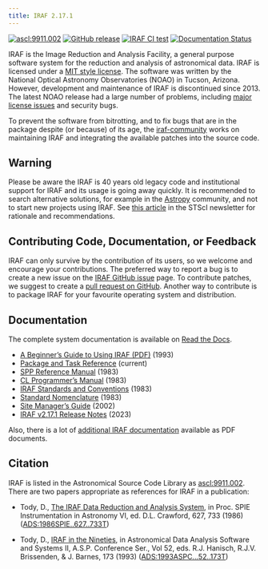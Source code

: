 ```yaml
---
title: IRAF 2.17.1
---
```


[![ascl:9911.002](https://img.shields.io/badge/ascl-9911.002-blue.svg?colorB=262255)](http://ascl.net/9911.002)
[![GitHub release](https://img.shields.io/github/release/iraf-community/iraf.svg)](https://github.com/iraf-community/iraf/releases/latest)
[![IRAF CI test](https://github.com/iraf-community/iraf/workflows/IRAF%20CI%20test/badge.svg)](https://github.com/olebole/iraf/actions?query=workflow%3A%22IRAF+CI+test%22)
[![Documentation Status](https://readthedocs.org/projects/iraf/badge/?version=latest)](https://iraf.readthedocs.io/en/latest/?badge=latest)

IRAF is the Image Reduction and Analysis Facility, a general purpose
software system for the reduction and analysis of astronomical
data. IRAF is licensed under a [MIT style license](COPYRIGHT). The
software was written by the National Optical Astronomy Observatories
(NOAO) in Tucson, Arizona. However, development and maintenance of
IRAF is discontinued since 2013. The latest NOAO release had a large
number of problems, including [major license issues](/iraf-v216/license-problems.html) and security bugs.

To prevent the software from bitrotting, and to fix bugs that are in
the package despite (or because) of its age, the
[iraf-community](https://github.com/iraf-community/) works on
maintaining IRAF and integrating the available patches into the source
code.

## Warning

Please be aware the IRAF is 40 years old legacy code and institutional
support for IRAF and its usage is going away quickly. It is
recommended to search alternative solutions, for example in the
[Astropy](https://astropy.org) community, and not to start new
projects using IRAF. See [this
article](http://www.stsci.edu/news/newsletters/pagecontent/institute-newsletters/2018-volume-35-issue-03/removing-the-institutes-dependence-on-iraf-you-can-do-it-too)
in the STScI newsletter for rationale and recommendations.

## Contributing Code, Documentation, or Feedback

IRAF can only survive by the contribution of its users, so we welcome
and encourage your contributions. The preferred way to report a bug is
to create a new issue on the
[IRAF GitHub issue](https://github.com/iraf-community/iraf/issues) page.
To contribute patches, we suggest to create a
[pull request on GitHub](https://github.com/iraf-community/iraf/pulls).
Another way to contribute is to package IRAF for your favourite operating
system and distribution.


## Documentation

The complete system documentation is available on [Read the
Docs](https://iraf.readthedocs.io/).

 * [A Beginner’s Guide to Using IRAF (PDF)](doc/beguide.pdf) (1993)
 * [Package and Task Reference](https://iraf.readthedocs.io/en/latest/tasks/index.html) (current)
 * [SPP Reference Manual](https://iraf.readthedocs.io/en/latest/spp.html) (1983)
 * [CL Programmer’s Manual](https://iraf.readthedocs.io/en/latest/clman.html) (1983)
 * [IRAF Standards and Conventions](https://iraf.readthedocs.io/en/latest/std.html) (1983)
 * [Standard Nomenclature](https://iraf.readthedocs.io/en/latest/std_gl.html) (1983)
 * [Site Manager’s Guide](https://iraf.readthedocs.io/en/latest/unixsmg.html) (2002)
 * [IRAF v2.17.1 Release Notes](https://iraf.readthedocs.io/en/latest/releases/v217revs.html) (2023)

Also, there is a lot of [additional IRAF documentation](https://iraf.readthedocs.io/en/latest/extradocs.html) available as PDF documents.

## Citation

IRAF is listed in the Astronomical Source Code Library as
[ascl:9911.002](https://ascl.net/9911.002). There are two papers appropriate
as references for IRAF in a publication:

* Tody, D., [The IRAF Data Reduction and Analysis
  System](https://iraf-community.github.io/doc/iraf.pdf), in
  Proc. SPIE Instrumentation in Astronomy VI, ed. D.L. Crawford, 627,
  733 (1986)
  ([ADS:1986SPIE..627..733T](https://ui.adsabs.harvard.edu/abs/1986SPIE..627..733T))
  
* Tody, D., [IRAF in the
  Nineties](https://iraf-community.github.io/doc/iraf92.pdf), in
  Astronomical Data Analysis Software and Systems II,
  A.S.P. Conference Ser., Vol 52, eds. R.J. Hanisch,
  R.J.V. Brissenden, & J. Barnes, 173 (1993)
  ([ADS:1993ASPC...52..173T](https://ui.adsabs.harvard.edu/abs/1993ASPC...52..173T))
  
